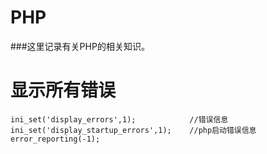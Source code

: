 # PHP
###这里记录有关PHP的相关知识。

# 显示所有错误

```
ini_set('display_errors',1);            //错误信息
ini_set('display_startup_errors',1);    //php启动错误信息
error_reporting(-1);
```
